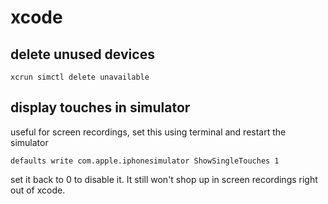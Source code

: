 # xcode

## delete unused devices

```shell
xcrun simctl delete unavailable
```

## display touches in simulator

useful for screen recordings, set this using terminal and restart the simulator

```
defaults write com.apple.iphonesimulator ShowSingleTouches 1
```

set it back to 0 to disable it. It still won't shop up in screen recordings right out of xcode.